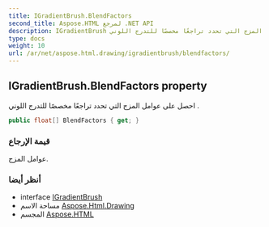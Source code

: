```yaml
---
title: IGradientBrush.BlendFactors
second_title: Aspose.HTML لمرجع .NET API
description: IGradientBrush ملكية. احصل على عوامل المزج التي تحدد تراجعًا مخصصًا للتدرج اللوني .
type: docs
weight: 10
url: /ar/net/aspose.html.drawing/igradientbrush/blendfactors/
---
```

## IGradientBrush.BlendFactors property

احصل على عوامل المزج التي تحدد تراجعًا مخصصًا للتدرج اللوني .

```csharp
public float[] BlendFactors { get; }
```

### قيمة الإرجاع

عوامل المزج.

### أنظر أيضا

* interface [IGradientBrush](../)
* مساحة الاسم [Aspose.Html.Drawing](../../igradientbrush/)
* المجسم [Aspose.HTML](../../../)


